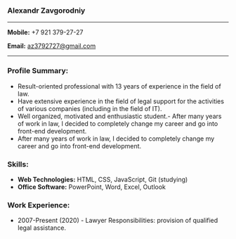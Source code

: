 ### Alexandr Zavgorodniy

---

**Mobile:** +7 921 379-27-27

**Email:** az3792727@gmail.com

---

### Profile Summary: 
- Result-oriented professional with 13 years of experience in the field of law.
- Have extensive experience in the field of legal support for the activities of various companies (including in the field of IT).
- Well organized, motivated and enthusiastic student.- After many years of work in law, I decided to completely change my career and go into front-end development.
- After many years of work in law, I decided to completely change my career and go into front-end development.




### Skills:
- **Web Technologies:** HTML, CSS, JavaScript, Git (studying)
- **Office Software:** PowerPoint, Word, Excel, Outlook




### Work Experience:
- 2007-Present (2020) - Lawyer
Responsibilities: provision of qualified legal assistance.

